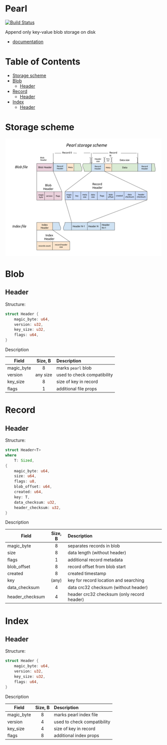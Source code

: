 Pearl
=====
[![Build Status](https://travis-ci.org/qoollo/pearl.svg?branch=master)](https://travis-ci.org/qoollo/pearl)


Append only key-value blob storage on disk

* [documentation](https://qoollo.github.io/pearl/pearl/index.html)

Table of Contents
=================

* [Storage scheme](#storage-scheme)
* [Blob](#blob)
  * [Header](#header)
* [Record](#record)
  * [Header](#header)
* [Index](#index)
  * [Header](#header)

# Storage scheme
![pearl storage scheme](pearl_storage_scheme.svg)

# Blob
## Header

Structure:
```rust
struct Header {
    magic_byte: u64,
    version: u32,
    key_size: u32,
    flags: u64,
}
```
Description

| Field       | Size, B | Description |
| ----------- | :----:  | :----------- |
|magic_byte   | 8       | marks `pearl` blob
|version      |any size | used to check compatibility
|key_size     |8        | size of key in record
|flags        |1        | additional file props

# Record
## Header

Structure:
```rust
struct Header<T>
where
    T: Sized,
{
    magic_byte: u64,
    size: u64,
    flags: u8,
    blob_offset: u64,
    created: u64,
    key: T,
    data_checksum: u32,
    header_checksum: u32,
}
```
Description

| Field          | Size, B | Description |
| -------------- | :----:  | :----------- |
|magic_byte      | 8       | separates records in blob
|size            | 8       | data length (without header)
|flags           | 1       | additional record metadata
|blob_offset     | 8       | record offset from blob start
|created         | 8       | created timestamp
|key             | (any)   | key for record location and searching
|data_checksum   | 4       | data crc32 checksum (without header)
|header_checksum | 4       | header crc32 checksum (only record header)


# Index
## Header

Structure:
```rust
struct Header {
    magic_byte: u64,
    version: u32,
    key_size: u32,
    flags: u64,
}
```
Description

| Field       | Size, B | Description |
| ----------- | :----:  | :----------- |
|magic_byte   | 8       | marks pearl index file
|version      | 4       | used to check compatibility
|key_size     | 4       | size of key in record
|flags        | 8       | additional index props
